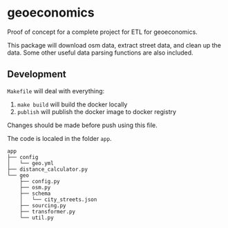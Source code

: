 # geoeconomics

Proof of concept for a complete project for ETL for geoeconomics.

This package will download osm data, extract street data, and clean up the data. Some other useful data parsing functions are also included.


## Development

`Makefile` will deal with everything:

1. `make build` will build the docker locally
2. `publish` will publish the docker image to docker registry

Changes should be made before push using this file.

The code is localed in the folder `app`.

```
app
├── config
│   └── geo.yml
├── distance_calculator.py
└── geo
    ├── config.py
    ├── osm.py
    ├── schema
    │   └── city_streets.json
    ├── sourcing.py
    ├── transformer.py
    └── util.py
```

